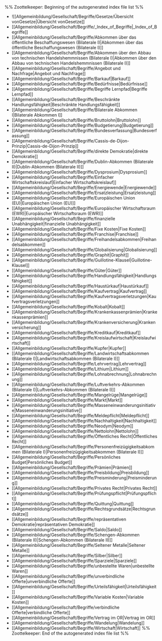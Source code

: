 %% Zoottelkeeper: Beginning of the autogenerated index file list  %%
-  ![[Allgemeinbildung/Gesellschaft/Begriffe/Gesetze/Übersicht vonGesetze|Übersicht vonGesetze]]
-  [[Allgemeinbildung/Gesellschaft/Begriffe/_Index_of_Begriffe|_Index_of_Begriffe]]
-  [[Allgemeinbildung/Gesellschaft/Begriffe/Abkommen über das öffentliche Beschaffungswesen (Bilaterale I)|Abkommen über das öffentliche Beschaffungswesen (Bilaterale I)]]
-  [[Allgemeinbildung/Gesellschaft/Begriffe/Abkommen über den Abbau von technischen Handelshemmnissen (Bilaterale I)|Abkommen über den Abbau von technischen Handelshemmnissen (Bilaterale I)]]
-  [[Allgemeinbildung/Gesellschaft/Begriffe/Angebot und Nachfrage|Angebot und Nachfrage]]
-  [[Allgemeinbildung/Gesellschaft/Begriffe/Barkauf|Barkauf]]
-  [[Allgemeinbildung/Gesellschaft/Begriffe/Bedürfnisse|Bedürfnisse]]
-  [[Allgemeinbildung/Gesellschaft/Begriffe/Begriffe Lernpfad|Begriffe Lernpfad]]
-  [[Allgemeinbildung/Gesellschaft/Begriffe/Beschränkte Handlungsfähigkeit|Beschränkte Handlungsfähigkeit]]
-  [[Allgemeinbildung/Gesellschaft/Begriffe/Bilaterale Abkommen I|Bilaterale Abkommen I]]
-  [[Allgemeinbildung/Gesellschaft/Begriffe/Bruttolohn|Bruttolohn]]
-  [[Allgemeinbildung/Gesellschaft/Begriffe/Budgetierung|Budgetierung]]
-  [[Allgemeinbildung/Gesellschaft/Begriffe/Bundesverfassung|Bundesverfassung]]
-  [[Allgemeinbildung/Gesellschaft/Begriffe/Cassis-de-Dijon-Prinzip|Cassis-de-Dijon-Prinzip]]
-  [[Allgemeinbildung/Gesellschaft/Begriffe/direkte Demokratie|direkte Demokratie]]
-  [[Allgemeinbildung/Gesellschaft/Begriffe/Dublin-Abkommen (Bilaterale II)|Dublin-Abkommen (Bilaterale II)]]
-  [[Allgemeinbildung/Gesellschaft/Begriffe/Dysprosium|Dysprosium]]
-  [[Allgemeinbildung/Gesellschaft/Begriffe/Einfacher Wirtschaftskreislauf|Einfacher Wirtschaftskreislauf]]
-  [[Allgemeinbildung/Gesellschaft/Begriffe/Energiewende|Energiewende]]
-  [[Allgemeinbildung/Gesellschaft/Begriffe/Ersatzleistung|Ersatzleistung]]
-  [[Allgemeinbildung/Gesellschaft/Begriffe/Europäischen Union (EU)|Europäischen Union (EU)]]
-  [[Allgemeinbildung/Gesellschaft/Begriffe/Europäischer Wirtschaftsraum (EWR)|Europäischer Wirtschaftsraum (EWR)]]
-  [[Allgemeinbildung/Gesellschaft/Begriffe/finanzielle Unabhängigkeit|finanzielle Unabhängigkeit]]
-  [[Allgemeinbildung/Gesellschaft/Begriffe/Fixe Kosten|Fixe Kosten]]
-  [[Allgemeinbildung/Gesellschaft/Begriffe/Franchise|Franchise]]
-  [[Allgemeinbildung/Gesellschaft/Begriffe/Freihandelsabkommen|Freihandelsabkommen]]
-  [[Allgemeinbildung/Gesellschaft/Begriffe/Globalisierung|Globalisierung]]
-  [[Allgemeinbildung/Gesellschaft/Begriffe/Graphit|Graphit]]
-  [[Allgemeinbildung/Gesellschaft/Begriffe/Guillotine-Klausel|Guillotine-Klausel]]
-  [[Allgemeinbildung/Gesellschaft/Begriffe/Güter|Güter]]
-  [[Allgemeinbildung/Gesellschaft/Begriffe/Handlungsfähigkeit|Handlungsfähigkeit]]
-  [[Allgemeinbildung/Gesellschaft/Begriffe/Haustürkauf|Haustürkauf]]
-  [[Allgemeinbildung/Gesellschaft/Begriffe/Kaufvertrag|Kaufvertrag]]
-  [[Allgemeinbildung/Gesellschaft/Begriffe/Kaufvertragsverletzungen|Kaufvertragsverletzungen]]
-  [[Allgemeinbildung/Gesellschaft/Begriffe/Kobalt|Kobalt]]
-  [[Allgemeinbildung/Gesellschaft/Begriffe/Krankenkassenprämien|Krankenkassenprämien]]
-  [[Allgemeinbildung/Gesellschaft/Begriffe/Krankenversicherung|Krankenversicherung]]
-  [[Allgemeinbildung/Gesellschaft/Begriffe/Kreditkauf|Kreditkauf]]
-  [[Allgemeinbildung/Gesellschaft/Begriffe/Kreislaufwirtschaft|Kreislaufwirtschaft]]
-  [[Allgemeinbildung/Gesellschaft/Begriffe/Kupfer|Kupfer]]
-  [[Allgemeinbildung/Gesellschaft/Begriffe/Landwirtschaftsabkommen (Bilaterale I)|Landwirtschaftsabkommen (Bilaterale I)]]
-  [[Allgemeinbildung/Gesellschaft/Begriffe/Lehrvertrag|Lehrvertrag]]
-  [[Allgemeinbildung/Gesellschaft/Begriffe/Lithium|Lithium]]
-  [[Allgemeinbildung/Gesellschaft/Begriffe/Lohnabrechnung|Lohnabrechnung]]
-  [[Allgemeinbildung/Gesellschaft/Begriffe/Luftverkehrs-Abkommen (Bilaterale I)|Luftverkehrs-Abkommen (Bilaterale I)]]
-  [[Allgemeinbildung/Gesellschaft/Begriffe/Mangelrüge|Mangelrüge]]
-  [[Allgemeinbildung/Gesellschaft/Begriffe/Markt|Markt]]
-  [[Allgemeinbildung/Gesellschaft/Begriffe/Masseneinwanderungsinitiative|Masseneinwanderungsinitiative]]
-  [[Allgemeinbildung/Gesellschaft/Begriffe/Meldepflicht|Meldepflicht]]
-  [[Allgemeinbildung/Gesellschaft/Begriffe/Nachhaltigkeit|Nachhaltigkeit]]
-  [[Allgemeinbildung/Gesellschaft/Begriffe/Neodym|Neodym]]
-  [[Allgemeinbildung/Gesellschaft/Begriffe/Nettolohn|Nettolohn]]
-  [[Allgemeinbildung/Gesellschaft/Begriffe/Öffentliches Recht|Öffentliches Recht]]
-  [[Allgemeinbildung/Gesellschaft/Begriffe/Personenfreizügigkeitsabkommen (Bilaterale I)|Personenfreizügigkeitsabkommen (Bilaterale I)]]
-  [[Allgemeinbildung/Gesellschaft/Begriffe/Persönliches Budget|Persönliches Budget]]
-  [[Allgemeinbildung/Gesellschaft/Begriffe/Prämien|Prämien]]
-  [[Allgemeinbildung/Gesellschaft/Begriffe/Preisbildung|Preisbildung]]
-  [[Allgemeinbildung/Gesellschaft/Begriffe/Preisminderung|Preisminderung]]
-  [[Allgemeinbildung/Gesellschaft/Begriffe/Privates Recht|Privates Recht]]
-  [[Allgemeinbildung/Gesellschaft/Begriffe/Prüfungspflicht|Prüfungspflicht]]
-  [[Allgemeinbildung/Gesellschaft/Begriffe/Quittung|Quittung]]
-  [[Allgemeinbildung/Gesellschaft/Begriffe/Rechtsgrundsätze|Rechtsgrundsätze]]
-  [[Allgemeinbildung/Gesellschaft/Begriffe/repräsentativen Demokratie|repräsentativen Demokratie]]
-  [[Allgemeinbildung/Gesellschaft/Begriffe/Saldo|Saldo]]
-  [[Allgemeinbildung/Gesellschaft/Begriffe/Schengen-Abkommen (Bilaterale II)|Schengen-Abkommen (Bilaterale II)]]
-  [[Allgemeinbildung/Gesellschaft/Begriffe/Seltener Metalle|Seltener Metalle]]
-  [[Allgemeinbildung/Gesellschaft/Begriffe/Silber|Silber]]
-  [[Allgemeinbildung/Gesellschaft/Begriffe/Sparziele|Sparziele]]
-  [[Allgemeinbildung/Gesellschaft/Begriffe/unbestellte Waren|unbestellte Waren]]
-  [[Allgemeinbildung/Gesellschaft/Begriffe/unverbindliche Offerte|unverbindliche Offerte]]
-  [[Allgemeinbildung/Gesellschaft/Begriffe/Urteilsfähigkeit|Urteilsfähigkeit]]
-  [[Allgemeinbildung/Gesellschaft/Begriffe/Variable Kosten|Variable Kosten]]
-  [[Allgemeinbildung/Gesellschaft/Begriffe/verbindliche Offerte|verbindliche Offerte]]
-  [[Allgemeinbildung/Gesellschaft/Begriffe/Vertrag im OR|Vertrag im OR]]
-  [[Allgemeinbildung/Gesellschaft/Begriffe/Wandelung|Wandelung]]
-  [[Allgemeinbildung/Gesellschaft/Begriffe/Wirtschaft|Wirtschaft]]
%% Zoottelkeeper: End of the autogenerated index file list  %%
